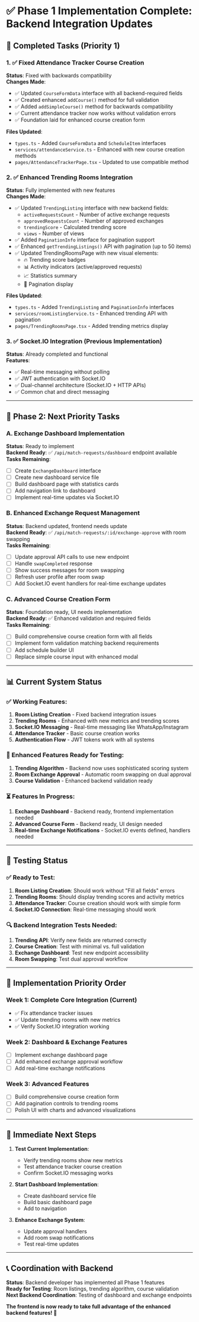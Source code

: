 # ✅ Phase 1 Implementation Complete: Backend Integration Updates

## 🎯 **Completed Tasks (Priority 1)**

### **1. ✅ Fixed Attendance Tracker Course Creation**
**Status**: Fixed with backwards compatibility  
**Changes Made**:
- ✅ Updated `CourseFormData` interface with all backend-required fields
- ✅ Created enhanced `addCourse()` method for full validation
- ✅ Added `addSimpleCourse()` method for backwards compatibility  
- ✅ Current attendance tracker now works without validation errors
- ✅ Foundation laid for enhanced course creation form

**Files Updated**:
- `types.ts` - Added `CourseFormData` and `ScheduleItem` interfaces
- `services/attendanceService.ts` - Enhanced with new course creation methods
- `pages/AttendanceTrackerPage.tsx` - Updated to use compatible method

### **2. ✅ Enhanced Trending Rooms Integration**
**Status**: Fully implemented with new features  
**Changes Made**:
- ✅ Updated `TrendingListing` interface with new backend fields:
  - `activeRequestsCount` - Number of active exchange requests
  - `approvedRequestsCount` - Number of approved exchanges  
  - `trendingScore` - Calculated trending score
  - `views` - Number of views
- ✅ Added `PaginationInfo` interface for pagination support
- ✅ Enhanced `getTrendingListings()` API with pagination (up to 50 items)
- ✅ Updated TrendingRoomsPage with new visual elements:
  - 🔥 Trending score badges
  - 📊 Activity indicators (active/approved requests)
  - 📈 Statistics summary
  - 📄 Pagination display

**Files Updated**:
- `types.ts` - Added `TrendingListing` and `PaginationInfo` interfaces
- `services/roomListingService.ts` - Enhanced trending API with pagination
- `pages/TrendingRoomsPage.tsx` - Added trending metrics display

### **3. ✅ Socket.IO Integration (Previous Implementation)**
**Status**: Already completed and functional  
**Features**:
- ✅ Real-time messaging without polling
- ✅ JWT authentication with Socket.IO
- ✅ Dual-channel architecture (Socket.IO + HTTP APIs)
- ✅ Common chat and direct messaging

---

## 🔧 **Phase 2: Next Priority Tasks**

### **A. Exchange Dashboard Implementation** 
**Status**: Ready to implement  
**Backend Ready**: ✅ `/api/match-requests/dashboard` endpoint available  
**Tasks Remaining**:
- [ ] Create `ExchangeDashboard` interface
- [ ] Create new dashboard service file
- [ ] Build dashboard page with statistics cards
- [ ] Add navigation link to dashboard
- [ ] Implement real-time updates via Socket.IO

### **B. Enhanced Exchange Request Management**
**Status**: Backend updated, frontend needs update  
**Backend Ready**: ✅ `/api/match-requests/:id/exchange-approve` with room swapping  
**Tasks Remaining**:
- [ ] Update approval API calls to use new endpoint
- [ ] Handle `swapCompleted` response
- [ ] Show success messages for room swapping
- [ ] Refresh user profile after room swap
- [ ] Add Socket.IO event handlers for real-time exchange updates

### **C. Advanced Course Creation Form**
**Status**: Foundation ready, UI needs implementation  
**Backend Ready**: ✅ Enhanced validation and required fields  
**Tasks Remaining**:
- [ ] Build comprehensive course creation form with all fields
- [ ] Implement form validation matching backend requirements
- [ ] Add schedule builder UI
- [ ] Replace simple course input with enhanced modal

---

## 📊 **Current System Status**

### **✅ Working Features**:
1. **Room Listing Creation** - Fixed backend integration issues
2. **Trending Rooms** - Enhanced with new metrics and trending scores  
3. **Socket.IO Messaging** - Real-time messaging like WhatsApp/Instagram
4. **Attendance Tracker** - Basic course creation works
5. **Authentication Flow** - JWT tokens work with all systems

### **🔄 Enhanced Features Ready for Testing**:
1. **Trending Algorithm** - Backend now uses sophisticated scoring system
2. **Room Exchange Approval** - Automatic room swapping on dual approval
3. **Course Validation** - Enhanced backend validation ready

### **⏳ Features In Progress**:
1. **Exchange Dashboard** - Backend ready, frontend implementation needed
2. **Advanced Course Form** - Backend ready, UI design needed  
3. **Real-time Exchange Notifications** - Socket.IO events defined, handlers needed

---

## 🧪 **Testing Status**

### **✅ Ready to Test**:
1. **Room Listing Creation**: Should work without "Fill all fields" errors
2. **Trending Rooms**: Should display trending scores and activity metrics
3. **Attendance Tracker**: Course creation should work with simple form
4. **Socket.IO Connection**: Real-time messaging should work

### **🔍 Backend Integration Tests Needed**:
1. **Trending API**: Verify new fields are returned correctly
2. **Course Creation**: Test with minimal vs. full validation
3. **Exchange Dashboard**: Test new endpoint accessibility
4. **Room Swapping**: Test dual approval workflow

---

## 📝 **Implementation Priority Order**

### **Week 1: Complete Core Integration** (Current)
- ✅ Fix attendance tracker issues
- ✅ Update trending rooms with new metrics
- ✅ Verify Socket.IO integration working

### **Week 2: Dashboard & Exchange Features**  
- [ ] Implement exchange dashboard page
- [ ] Add enhanced exchange approval workflow
- [ ] Add real-time exchange notifications

### **Week 3: Advanced Features**
- [ ] Build comprehensive course creation form
- [ ] Add pagination controls to trending rooms
- [ ] Polish UI with charts and advanced visualizations

---

## 🚀 **Immediate Next Steps**

1. **Test Current Implementation**:
   - Verify trending rooms show new metrics
   - Test attendance tracker course creation
   - Confirm Socket.IO messaging works

2. **Start Dashboard Implementation**:
   - Create dashboard service file
   - Build basic dashboard page
   - Add to navigation

3. **Enhance Exchange System**:
   - Update approval handlers
   - Add room swap notifications
   - Test real-time updates

---

## 📞 **Coordination with Backend**

**Status**: Backend developer has implemented all Phase 1 features  
**Ready for Testing**: Room listings, trending algorithm, course validation  
**Next Backend Coordination**: Testing of dashboard and exchange endpoints  

**The frontend is now ready to take full advantage of the enhanced backend features! 🚀**
